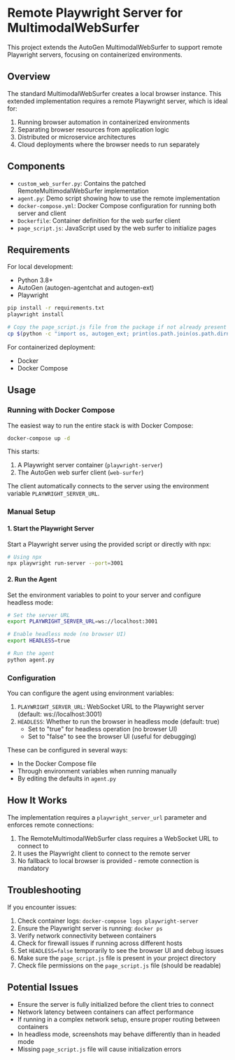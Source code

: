 # Remote Playwright Server for MultimodalWebSurfer

This project extends the AutoGen MultimodalWebSurfer to support remote Playwright servers, focusing on containerized environments.

## Overview

The standard MultimodalWebSurfer creates a local browser instance. This extended implementation requires a remote Playwright server, which is ideal for:

1. Running browser automation in containerized environments
2. Separating browser resources from application logic
3. Distributed or microservice architectures
4. Cloud deployments where the browser needs to run separately

## Components

- `custom_web_surfer.py`: Contains the patched RemoteMultimodalWebSurfer implementation
- `agent.py`: Demo script showing how to use the remote implementation
- `docker-compose.yml`: Docker Compose configuration for running both server and client
- `Dockerfile`: Container definition for the web surfer client
- `page_script.js`: JavaScript used by the web surfer to initialize pages

## Requirements

For local development:
- Python 3.8+
- AutoGen (autogen-agentchat and autogen-ext)
- Playwright

```bash
pip install -r requirements.txt
playwright install

# Copy the page_script.js file from the package if not already present
cp $(python -c "import os, autogen_ext; print(os.path.join(os.path.dirname(autogen_ext.__file__), 'agents', 'web_surfer', 'page_script.js'))") .
```

For containerized deployment:
- Docker
- Docker Compose

## Usage

### Running with Docker Compose

The easiest way to run the entire stack is with Docker Compose:

```bash
docker-compose up -d
```

This starts:
1. A Playwright server container (`playwright-server`)
2. The AutoGen web surfer client (`web-surfer`)

The client automatically connects to the server using the environment variable `PLAYWRIGHT_SERVER_URL`.

### Manual Setup

#### 1. Start the Playwright Server

Start a Playwright server using the provided script or directly with npx:

```bash
# Using npx
npx playwright run-server --port=3001
```

#### 2. Run the Agent

Set the environment variables to point to your server and configure headless mode:

```bash
# Set the server URL
export PLAYWRIGHT_SERVER_URL=ws://localhost:3001

# Enable headless mode (no browser UI)
export HEADLESS=true

# Run the agent
python agent.py
```

### Configuration

You can configure the agent using environment variables:

1. `PLAYWRIGHT_SERVER_URL`: WebSocket URL to the Playwright server (default: ws://localhost:3001)
2. `HEADLESS`: Whether to run the browser in headless mode (default: true)
   - Set to "true" for headless operation (no browser UI)
   - Set to "false" to see the browser UI (useful for debugging)

These can be configured in several ways:
- In the Docker Compose file
- Through environment variables when running manually
- By editing the defaults in `agent.py`

## How It Works

The implementation requires a `playwright_server_url` parameter and enforces remote connections:

1. The RemoteMultimodalWebSurfer class requires a WebSocket URL to connect to
2. It uses the Playwright client to connect to the remote server
3. No fallback to local browser is provided - remote connection is mandatory

## Troubleshooting

If you encounter issues:

1. Check container logs: `docker-compose logs playwright-server`
2. Ensure the Playwright server is running: `docker ps`
3. Verify network connectivity between containers
4. Check for firewall issues if running across different hosts
5. Set `HEADLESS=false` temporarily to see the browser UI and debug issues
6. Make sure the `page_script.js` file is present in your project directory
7. Check file permissions on the `page_script.js` file (should be readable)

## Potential Issues

- Ensure the server is fully initialized before the client tries to connect
- Network latency between containers can affect performance
- If running in a complex network setup, ensure proper routing between containers
- In headless mode, screenshots may behave differently than in headed mode
- Missing `page_script.js` file will cause initialization errors 